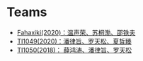 # Teams

* [Fahaxiki(2020)：温声荣、苏桐渤、邵铁夫](http://team.lllllan.cn/)
* [TI1049(2020)：潘律旨、罗天松、夏哲臻](../TI1049)
* [TI1050(2018)： 薛鸿涛、潘律旨、罗天松](../TI1050)
